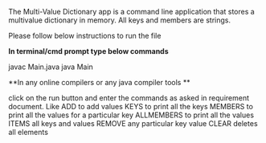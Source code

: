 The Multi-Value Dictionary app is a command line application that stores a multivalue dictionary in memory. All keys and members are strings.

Please follow below instructions to run the file

**In terminal/cmd prompt type below commands**

javac Main.java
java Main

**In any online compilers or any java compiler tools **

click on the run button and enter the commands as asked in requirement document.
Like ADD to add values
KEYS to print all the keys
MEMBERS to print all the values for a particular key
ALLMEMBERS to print all the values
ITEMS all keys and values
REMOVE any particular key value
CLEAR deletes all elements


